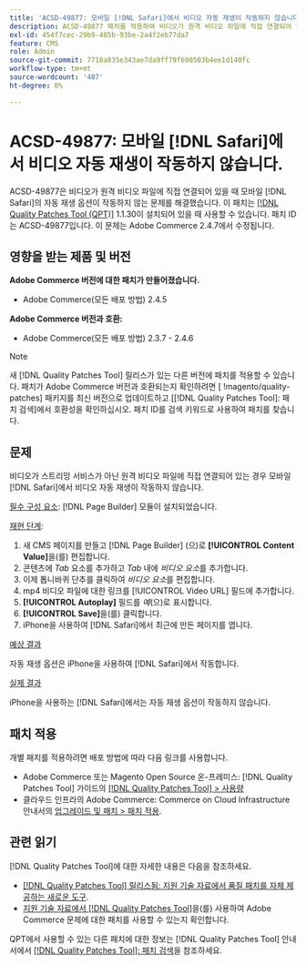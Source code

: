 ```yaml
---
title: 'ACSD-49877: 모바일 [!DNL Safari]에서 비디오 자동 재생이 작동하지 않습니다.'
description: ACSD-49877 패치를 적용하여 비디오가 원격 비디오 파일에 직접 연결되어 있는 경우  [!DNL Safari] 모바일에서 비디오 자동 재생 옵션이 작동하지 않는 Adobe Commerce 문제를 해결합니다.
exl-id: 454f7cec-29b9-485b-93be-2a4f2eb77da7
feature: CMS
role: Admin
source-git-commit: 7718a835e343ae7da9ff79f690503b4ee1d140fc
workflow-type: tm+mt
source-wordcount: '407'
ht-degree: 0%

---
```


# ACSD-49877: 모바일 [!DNL Safari]에서 비디오 자동 재생이 작동하지 않습니다.

ACSD-49877은 비디오가 원격 비디오 파일에 직접 연결되어 있을 때 모바일 [!DNL Safari]의 자동 재생 옵션이 작동하지 않는 문제를 해결했습니다. 이 패치는 [[!DNL Quality Patches Tool (QPT)]](/help/announcements/adobe-commerce-announcements/magento-quality-patches-released-new-tool-to-self-serve-quality-patches.md) 1.1.30이 설치되어 있을 때 사용할 수 있습니다. 패치 ID는 ACSD-49877입니다. 이 문제는 Adobe Commerce 2.4.7에서 수정됩니다.

## 영향을 받는 제품 및 버전

**Adobe Commerce 버전에 대한 패치가 만들어졌습니다.**

* Adobe Commerce(모든 배포 방법) 2.4.5

**Adobe Commerce 버전과 호환:**

* Adobe Commerce(모든 배포 방법) 2.3.7 - 2.4.6

>[!NOTE]
>
>새 [!DNL Quality Patches Tool] 릴리스가 있는 다른 버전에 패치를 적용할 수 있습니다. 패치가 Adobe Commerce 버전과 호환되는지 확인하려면 [ !magento/quality-patches] 패키지를 최신 버전으로 업데이트하고 [[!DNL Quality Patches Tool]: 패치 검색]에서 호환성을 확인하십시오. 패치 ID를 검색 키워드로 사용하여 패치를 찾습니다.

## 문제

비디오가 스트리밍 서비스가 아닌 원격 비디오 파일에 직접 연결되어 있는 경우 모바일 [!DNL Safari]에서 비디오 자동 재생이 작동하지 않습니다.

<u>필수 구성 요소</u>:
[!DNL Page Builder] 모듈이 설치되었습니다.

<u>재현 단계</u>:

1. 새 CMS 페이지를 만들고 [!DNL Page Builder] (으)로 **[!UICONTROL Content Value]**&#x200B;을(를) 편집합니다.
1. 콘텐츠에 *Tab* 요소를 추가하고 *Tab* 내에 *비디오 요소*&#x200B;를 추가합니다.
1. 이제 톱니바퀴 단추를 클릭하여 *비디오 요소*&#x200B;를 편집합니다.
1. mp4 비디오 파일에 대한 링크를 [!UICONTROL Video URL] 필드에 추가합니다.
1. **[!UICONTROL Autoplay]** 필드를 *예*(으)로 표시합니다.
1. **[!UICONTROL Save]**&#x200B;을(를) 클릭합니다.
1. iPhone을 사용하여 [!DNL Safari]에서 최근에 만든 페이지를 엽니다.

<u>예상 결과</u>

자동 재생 옵션은 iPhone을 사용하여 [!DNL Safari]에서 작동합니다.

<u>실제 결과</u>

iPhone을 사용하는 [!DNL Safari]에서는 자동 재생 옵션이 작동하지 않습니다.

## 패치 적용

개별 패치를 적용하려면 배포 방법에 따라 다음 링크를 사용합니다.

* Adobe Commerce 또는 Magento Open Source 온-프레미스: [!DNL Quality Patches Tool] 가이드의 [[!DNL Quality Patches Tool] > 사용량](https://experienceleague.adobe.com/docs/commerce-operations/tools/quality-patches-tool/usage.html?lang=ko)
* 클라우드 인프라의 Adobe Commerce: Commerce on Cloud Infrastructure 안내서의 [업그레이드 및 패치 > 패치 적용](https://experienceleague.adobe.com/docs/commerce-cloud-service/user-guide/develop/upgrade/apply-patches.html?lang=ko).

## 관련 읽기

[!DNL Quality Patches Tool]에 대한 자세한 내용은 다음을 참조하세요.

* [[!DNL Quality Patches Tool] 릴리스됨: 지원 기술 자료에서 품질 패치를 자체 제공하는 새로운 도구](/help/announcements/adobe-commerce-announcements/magento-quality-patches-released-new-tool-to-self-serve-quality-patches.md).
* [지원 기술 자료에서  [!DNL Quality Patches Tool]](/help/support-tools/patches-available-in-qpt-tool/check-patch-for-magento-issue-with-magento-quality-patches.md)을(를) 사용하여 Adobe Commerce 문제에 대한 패치를 사용할 수 있는지 확인합니다.

QPT에서 사용할 수 있는 다른 패치에 대한 정보는 [!DNL Quality Patches Tool] 안내서에서 [[!DNL Quality Patches Tool]: 패치 검색](https://experienceleague.adobe.com/tools/commerce-quality-patches/index.html?lang=ko)을 참조하세요.

